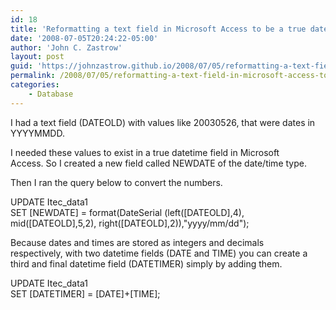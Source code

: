 ```yaml
---
id: 18
title: 'Reformatting a text field in Microsoft Access to be a true date'
date: '2008-07-05T20:24:22-05:00'
author: 'John C. Zastrow'
layout: post
guid: 'https://johnzastrow.github.io/2008/07/05/reformatting-a-text-field-in-microsoft-access-to-be-a-true-date/'
permalink: /2008/07/05/reformatting-a-text-field-in-microsoft-access-to-be-a-true-date/
categories:
    - Database
---
```


I had a text field (DATEOLD) with values like 20030526, that were dates in YYYYMMDD.

I needed these values to exist in a true datetime field in Microsoft  
Access. So I created a new field called NEWDATE of the date/time type.

Then I ran the query below to convert the numbers.

UPDATE Itec\_data1  
SET \[NEWDATE\] = format(DateSerial (left(\[DATEOLD\],4), mid(\[DATEOLD\],5,2), right(\[DATEOLD\],2)),"yyyy/mm/dd");

Because dates and times are stored as integers and decimals  
respectively, with two datetime fields (DATE and TIME) you can create a  
third and final datetime field (DATETIMER) simply by adding them.

UPDATE Itec\_data1  
SET \[DATETIMER\] = \[DATE\]+\[TIME\];